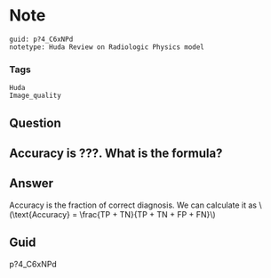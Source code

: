 # Note
```
guid: p?4_C6xNPd
notetype: Huda Review on Radiologic Physics model
```

### Tags
```
Huda
Image_quality
```

## Question
<h2>Accuracy is ???. What is the formula?</h2>

## Answer
<section>
<p>Accuracy is the fraction of correct diagnosis. We can calculate it as
\(\text{Accuracy} = \frac{TP + TN}{TP + TN + FP + FN}\)</p>


</section>

## Guid
p?4_C6xNPd

